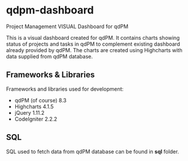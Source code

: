 # qdpm-dashboard
Project Management VISUAL Dashboard for qdPM

This is a visual dashboard created for qdPM. It contains charts showing status of projects and tasks in qdPM to complement existing dashboard already provided by qdPM. The charts are created using Highcharts with data supplied from qdPM database.

## Frameworks & Libraries
Frameworks and libraries used for development:
* qdPM (of course) 8.3
* Highcharts 4.1.5
* jQuery 1.11.2
* CodeIgniter 2.2.2

## SQL
SQL used to fetch data from qdPM database can be found in **sql** folder.
